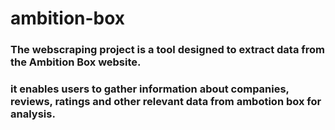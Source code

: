 # ambition-box
### The webscraping project is a tool designed to extract data from the Ambition Box website.
### it enables users to gather information about companies, reviews, ratings and other relevant data from ambotion box for analysis.
